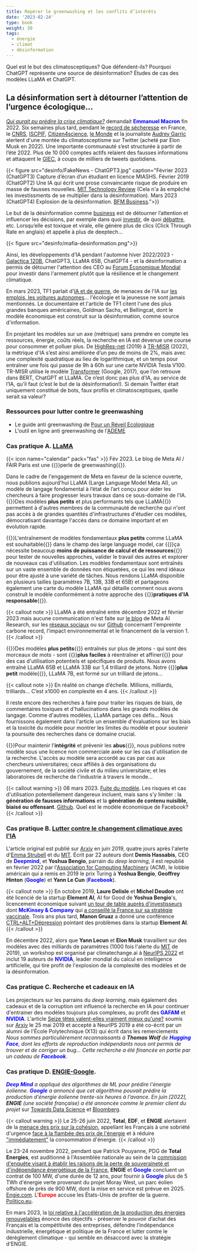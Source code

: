 ```yaml
---
title: Repérer le greenwashing et les conflits d’intérêts
date: '2023-02-24'
type: book
weight: 30
tags:
  - énergie
  - climat
  - désinformation
---
```


Quel est le but des climatosceptiques? Que défendent-ils? Pourquoi ChatGPT représente une source de désinformation? Études de cas des modèles LLaMA et ChatGPT.

<!--more-->

## La désinformation sert à détourner l’attention de l’urgence écologique…

<i>[Qui aurait pu prédire la crise climatique?](https://www.youtube.com/watch?v=SsqYCvJvxQY&ab_channel=INAPolitique)</i> demandait <b style="color:blue;">Emmanuel Macron</b> fin 2022.
Six semaines plus tard, pendant le [record de sécheresse](https://meteofrance.com/actualites-et-dossiers/actualites/climat/secheresse-32-jours-sans-pluie-en-france-record-battu) en France, le [CNRS](https://lejournal.cnrs.fr/articles/climatosceptiques-sur-twitter-enquete-sur-les-mercenaires-de-lintox), [ISCPIF](https://iscpif.fr/climatoscope/?p=72), [Citizen4science](https://citizen4science.org/climatoscope-du-cnrs-les-nouveaux-fronts-du-denialisme-et-du-climato-scepticisme/), [le Monde](https://www.lemonde.fr/planete/article/2023/02/13/la-france-fait-face-a-un-fort-regain-de-climatoscepticisme-sur-twitter_6161691_3244.html) et la journaliste [Audrey Garric](https://twitter.com/audreygarric/status/1625416947729944579?cxt=HHwWhsC-1cSG0o4tAAAA) alertent d'une montée du climatosceptisme sur Twitter (acheté par Elon Musk en 2022). Une importante communauté s’est structurée à partir de l’été 2022. Plus de 10 000 comptes actifs relaient des fausses informations et attaquent le [GIEC](https://www.ecologie.gouv.fr/publication-du-6e-rapport-synthese-du-giec), à coups de milliers de tweets quotidiens.

{{< figure src="desinfo/FakeNews - ChatGPT3.jpg" caption="Février 2023 (ChatGPT3) Capture d’écran d’un étudiant en licence MIASHS. Février 2019 (ChatGPT2) Une IA qui écrit une prose convaincante risque de produire en masse de fausses nouvelles. [MIT Technology Review](https://www.technologyreview.com/2019/02/14/137426/an-ai-tool-auto-generates-fake-news-bogus-tweets-and-plenty-of-gibberish/) (Cela n'a âs empêché les investissments de se multiplier dans la désinformation). Mars 2023 (ChatGPT4) Explosion de la désinformation. [BFM Business](https://www.bfmtv.com/tech/intelligence-artificielle/le-patron-de-l-entreprise-a-l-origine-de-chat-gpt-a-un-peu-peur-de-chat-gpt_AV-202303210270.html).">}}

Le but de la désinformation comme [business](https://www.bfmtv.com/tech/intelligence-artificielle/le-patron-de-l-entreprise-a-l-origine-de-chat-gpt-a-un-peu-peur-de-chat-gpt_AV-202303210270.html) est de détourner l’attention et influencer les décisions, par exemple dans quoi [investir](https://www.bpifrance.fr/nos-actualites/rencontres-economiques-daix-en-provence-un-regard-sur-le-monde-demain), de quoi [débattre](https://www.bfmtv.com/tech/intelligence-artificielle/pour-la-premiere-fois-l-assemblee-nationale-va-debattre-d-un-amendement-redige-par-chat-gpt_AV-202303210310.html), etc. Lorsqu’elle est toxique et virale, elle génère plus de clics (Click Through Rate en anglais) et appelle à plus de deeptech...

{{< figure src="desinfo/mafia-desinformation.png">}}

Ainsi, les développements d'IA pendant l'automne hiver 2022/2023 - [Galactica 120B](https://huggingface.co/facebook/galactica-120b), ChatGPT3, LLaMA 65B, ChatGPT4 - et la désinformation a permis de détourner l'attention des CEO au [Forum Économique Mondial](https://www.reuters.com/technology/davos-2023-ceos-buzz-about-chatgpt-style-ai-world-economic-forum-2023-01-17/) pour investir dans l'armement plutôt que la résilience et le changement climatique.

En mars 2023, TF1 parlait d'[IA et de guerre](https://www.tf1info.fr/player/debdff38-d5d9-4685-84ef-7959f4cdd39e/), de menaces de l'IA sur [les emplois, les voitures autonomes](https://www.tf1info.fr/sciences-et-innovation/interview-destruction-d-emplois-desinformation-faut-il-mettre-en-pause-les-recherches-sur-l-ia-intelligence-artificielle-comme-chatgpt-comme-le-demande-une-tribune-2252595.html)... l'écologie et la jeunesse ne sont jamais mentionnés. Le documentaire et l'article de TF1 citent l'une des plus grandes banques américaines, Goldman Sachs, et Bellingcat, dont le modèle économique est construit sur la désinformation, comme source d'information.

En projetant les modèles sur un axe (métrique) sans prendre en compte les ressources, énergie, coûts réels, la recherche en IA est devenue une course pour consommer et polluer plus. De [HighRes-net](https://github.com/ServiceNow/HighRes-net) (2019) à [TR-MISR](https://paperswithcode.com/sota/multi-frame-super-resolution-on-proba-v?p=highres-net-recursive-fusion-for-multi-frame) (2022), la métrique d'IA s’est ainsi améliorée d’un peu de moins de 2%, mais avec une complexité quadratique au lieu de logarithmique, et un temps pour entraîner une fois qui passe de 9h à 60h sur une carte NVIDIA Tesla V100. TR-MISR utilise le modèle [Transformer](https://arxiv.org/abs/1706.03762) (Google, 2017), que l’on retrouve dans BERT, ChatGPT et LLaMA. Ce n’est donc pas plus d’IA, au service de l’IA, qu’il faut (c’est le but de la désinformation!).
Si demain Twitter était uniquement constitué de bots, faux profils et climatosceptiques, quelle serait sa valeur?

### Ressources pour lutter contre le greenwashing
- Le guide anti greenwashing de [Pour un Réveil Ecologique](https://pour-un-reveil-ecologique.org/fr/les-entreprises-nous-repondent/#guide-anti-greenwashing)
- L'outil en ligne anti greenwashing de l'[ADEME](https://communication-responsable.ademe.fr/antigreenwashing)

### Cas pratique A. [LLaMA](https://ai.facebook.com/blog/large-language-model-llama-meta-ai/)
{{< icon name="calendar" pack="fas" >}} Fév 2023. Le blog de Meta AI / FAIR Paris est une {{<hl>}}perle de greenwashing{{</hl>}}.

Dans le cadre de l'engagement de Meta en faveur de la science ouverte, nous publions aujourd'hui LLaMA (Large Language Model Meta AI), un modèle de langage fondamental à l’état de l’art conçu pour aider les chercheurs à faire progresser leurs travaux dans ce sous-domaine de l'IA. {{<hl>}}Des modèles <b>plus petits</b> et plus performants tels que LLaMA{{</hl>}} permettent à d'autres membres de la communauté de recherche qui n'ont pas accès à de grandes quantités d'infrastructures d'étudier ces modèles, démocratisant davantage l'accès dans ce domaine important et en évolution rapide.

{{<hl>}}L'entraînement de modèles fondamentaux <b>plus petits</b> comme LLaMA est souhaitable{{</hl>}} dans le champ des large language model, car {{<hl>}}ça nécessite beaucoup <b>moins de puissance de calcul et de ressources</b>{{</hl>}} pour tester de nouvelles approches, valider le travail des autres et explorer de nouveaux cas d'utilisation. Les modèles fondamentaux sont entraînés sur un vaste ensemble de données non étiquetées, ce qui les rend idéaux pour être ajusté à une variété de tâches. Nous rendons LLaMA disponible en plusieurs tailles (paramètres 7B, 13B, 33B et 65B) et partageons également une carte du modèle LLaMA qui détaille comment nous avons construit le modèle conformément à notre approche des {{<hl>}}<b>pratiques d'IA responsable</b>{{</hl>}}.

{{< callout note >}}
LLaMA a été entraîné entre décembre 2022 et février 2023 mais aucune communication n'est faite sur [le blog](https://ai.facebook.com/blog/large-language-model-llama-meta-ai/) de Meta AI Research, sur les [réseaux sociaux](https://www.linkedin.com/posts/yann-lecun_github-facebookresearchllama-inference-activity-7034956639526952960-B1-d?trk=public_profile_like_view) ou sur [Github](https://github.com/facebookresearch/llama/blob/1076b9c51c77ad06e9d7ba8a4c6df775741732 ) concernant l'empreinte carbone record, l'impact environnemental et le financement de la version 1.
{{< /callout >}}

{{<hl>}}Des modèles <b>plus petits</b>{{</hl>}} entraînés sur plus de jetons - qui sont des morceaux de mots - sont {{<hl>}}<b>plus faciles</b> à réentraîner et affiner{{</hl>}} pour des cas d'utilisation potentiels et spécifiques de produits. Nous avons entraîné LLaMA 65B et LLaMA 33B sur 1,4 trilliard de jetons. Notre {{<hl>}}<b>plus petit</b> modèle{{</hl>}}, LLaMA 7B, est formé sur un trilliard de jetons…

{{< callout note >}}
En réalité on change d’échelle. Millions, milliards, trilliards... C’est x1000 en complexité en 4 ans.
{{< /callout >}}

Il reste encore des recherches à faire pour traiter les risques de biais, de commentaires toxiques et d'hallucinations dans les grands modèles de langage. Comme d'autres modèles, LLaMA partage ces défis... Nous fournissons également dans l'article un ensemble d'évaluations sur les biais et la toxicité du modèle pour montrer les limites du modèle et pour soutenir la poursuite des recherches dans ce domaine crucial.

{{<hl>}}Pour maintenir l'<b>intégrité</b> et prévenir les <b>abus</b>{{</hl>}}, nous publions notre modèle sous une licence non commerciale axée sur les cas d'utilisation de la recherche. L'accès au modèle sera accordé au cas par cas aux chercheurs universitaires; ceux affiliés à des organisations du gouvernement, de la société civile et du milieu universitaire; et les laboratoires de recherche de l'industrie à travers le monde...

{{< callout warning >}}
08 mars 2023. [Fuite du modèle](https://www.01net.com/actualites/fuite-meta-alternative-chatgpt-meta-partagee-forum.html). Les risques et cas d'utilisation potentiellement dangereux incluent, mais sans s'y limiter : la <b>génération de fausses informations</b> et la <b>génération de contenu nuisible, biaisé ou offensant</b>. [Github](https://github.com/facebookresearch/llama/blob/1076b9c51c77ad06e9d7ba8a4c6df775741732bd/MODEL_CARD.md). Quel est le modèle économique de Facebook?
{{< /callout >}}

### Cas pratique B. [Lutter contre le changement climatique avec l'IA](https://arxiv.org/abs/1906.05433)

L'article original est publié sur [Arxiv](https://arxiv.org/abs/1906.05433v1) en juin 2019, quatre jours après l'alerte d'[Emma Strubell](https://arxiv.org/abs/1906.02243) et du [MIT](https://www.technologyreview.com/2019/06/06/239031/training-a-single-ai-model-can-emit-as-much-carbon-as-five-cars-in-their-lifetimes/). Écrit par 22 auteurs dont <b>Demis Hassabis</b>, CEO de <b style='color:blue;'>Deepmind</b>, et <b>Yoshua Bengio</b>, parrain du <i>deep learning</i>, il est republié en février 2022 par l'[Association for Computing Machinery](https://dl.acm.org/doi/10.1145/3485128) (ACM), le lobbie américain qui a remis en 2019 le prix Turing à <b>Yoshua Bengio</b>, <b>Geoffrey Hinton</b> (<b style='color:blue;'>Google</b>) et <b>Yann Le Cun</b> (<b style='color:blue;'>Facebook</b>).

{{< callout note >}}
En octobre 2019, <b>Laure Delisle</b> et <b>Michel Deudon</b> ont été licencié de la startup <b>Element AI</b>, AI for Good de <b>Yoshua Bengio</b>'s, licencement économique suivant [un tour de table auprès d'investisseurs](https://www.cdpq.com/en/news/pressreleases/element-ai-raises-cad-200m-us-1514m-series-b-round-to-transform-commercial) dont <b style='color:blue;'>McKinsey & Company</b> qui [a conseillé la France sur sa stratégie vaccinale](https://www.francetvinfo.fr/sante/maladie/coronavirus/vaccin/covid-19-on-vous-resume-la-polemique-autour-de-mckinsey-le-cabinet-qui-conseille-le-gouvernement-sur-la-strategie-vaccinale_4291131.html). Trois ans plus tard, <b>Manon Gruaz</b> a donné une conférence [CTRL+ALT+Dépression](https://www.youtube.com/watch?v=MN3D0uLEERU&ab_channel=GDGFrance) pointant des problèmes dans la startup <b>Element AI</b>.
{{< /callout >}}

En décembre 2022, alors que <b>Yann Lecun</b> et <b>Elon Musk</b> travaillent sur des modèles avec des milliards de paramètres (1000 fois l'alerte du [MIT](https://www.technologyreview.com/2019/06/06/239031/training-a-single-ai-model-can-emit-as-much-carbon-as-five-cars-in-their-lifetimes/) de 2019), un workshop est organisé par climatechange.ai à [NeurIPS 2022](https://www.climatechange.ai/events/neurips2022) et inclut 19 auteurs de <b style='color:blue;'>NVIDIA</b>, leader mondial du calcul en intelligence artificielle, qui tire profit de l'explosion de la complexité des modèles et de la désinformation.

### Cas pratique C. Recherche et cadeaux en IA

Les projecteurs sur les parrains du <i>deep learning</i>, mais également des cadeaux et de la corruption ont influencé la recherche en IA pour continuer d'entrainer des modèles toujours plus complexes, au profit des <b style='color:blue;'>GAFAM</b> et <b style='color:blue;'>NVIDIA</b>.
L'article [Seize têtes valent-elles vraiment mieux qu'une?](https://arxiv.org/abs/1905.10650) soumis sur [Arxiv](https://arxiv.org/abs/1905.10650) le 25 mai 2019 et accepté à NeurIPS 2019 a été co-écrit par un alumni de l'École Polytechnique (X13) qui écrit dans les remerciements <i> Nous sommes particulièrement reconnaissants à <b>Thomas Wolf</b> de <b style='color:blue;'>Hugging Face</b>, dont les efforts de reproduction indépendants nous ont permis de trouver et de corriger un bug... Cette recherche a été financée en partie par un cadeau de <b style='color:blue;'>Facebook</b>.</i>

### Cas pratique D. [ENGIE-Google](https://www.bloomberg.com/news/articles/2022-06-01/google-and-france-s-engie-team-up-to-accelerate-wind-power#xj4y7vzkg).

<i><b style='color:blue;'>Deep Mind</b> a appliqué des algorithmes de ML pour prédire l'énergie éolienne. <b style='color:blue;'>Google</b> a annoncé que cet algorithme pouvait prédire la production d'énergie éolienne trente-six heures à l'avance. En juin [2022], <b>ENGIE</b> (une société française) a été annoncée comme le premier client du projet</i> sur [Towards Data Science](https://towardsdatascience.com/machine-learning-to-tackle-climate-change-7911e004c3a2) et [Bloomberg](https://www.bloomberg.com/news/articles/2022-06-01/google-and-france-s-engie-team-up-to-accelerate-wind-power#xj4y7vzkg).

{{< callout warning >}}
Le 25-26 juin 2022, <b>Total</b>, <b>EDF</b>, et <b>ENGIE</b> alertaient de la [menace des prix sur la cohésion](https://www.lejdd.fr/societe/tribune-le-prix-de-lenergie-menace-notre-cohesion-par-les-patrons-dengie-edf-et-totalenergies-9401), appellant les Français à une sobriété d'urgence [face à la flambée des prix de l'énergie](https://www.bfmtv.com/economie/total-edf-et-engie-appellent-les-francais-a-une-sobriete-d-urgence-face-a-la-flambee-des-prix-de-l-energie_VN-202206260112.html) et à réduire ["immédiatement"](https://www.bfmtv.com/economie/entreprises/energie/total-energies-edf-et-engie-appellent-a-reduire-immediatement-la-consommation-d-energie_AD-202206260081.html) la consommation d'énergie.
{{< /callout >}}

Le 23-24 novembre 2022, pendant que Patrick Pouyanne, PDG de <b>Total Energies</b>, est auditionné à l'Assemblée nationale au sein de la [commission d'enquête visant à établir les raisons de la perte de souveraineté et d'indépendance énergétique de la France](https://www.assemblee-nationale.fr/dyn/16/organes/autres-commissions/commissions-enquete/ce-independance-energetique), <b>ENGIE</b> et <b style='color:blue;'>Google</b> concluent un contrat de 100 MW, d'une durée de 12 ans, pour fournir à <b style='color:blue;'>Google</b> plus de 5 TWh d'énergie verte provenant du projet Moray West, un parc éolien offshore de près de 900 MW, dont la mise en service est prévue en 2025. [Engie.com](https://newsroom.engie.com/actualites/engie-et-google-concluent-un-contrat-dachat-delectricite-renouvelable-cppa-grace-au-developpement-docean-winds-dans-leolien-offshore-e469-ff316.html). L'<b style="color:red;">Europe</b> accuse les États-Unis de profiter de la guerre. [Politico.eu](https://www.politico.eu/article/vladimir-putin-war-europe-ukraine-gas-inflation-reduction-act-ira-joe-biden-rift-west-eu-accuses-us-of-profiting-from-war/).

En mars 2023, la [loi relative à l'accélération de la production des énergies renouvelables](https://www.ecologie.gouv.fr/publication-loi-relative-lacceleration-des-energies-renouvelables) énonce des objectifs - préserver le pouvoir d’achat des Français et la compétitivité des entreprises, défendre l’indépendance industrielle, énergétique et politique de la France et lutter contre le dérèglement climatique - qui semble en désaccord avec la stratégie d'ENGIE.